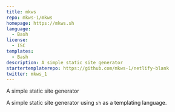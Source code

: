 ```yaml
---
title: mkws
repo: mkws-1/mkws
homepage: https://mkws.sh
language:
  - Bash
license:
  - ISC
templates:
  - Bash
description: A simple static site generator
startertemplaterepo: https://github.com/mkws-1/netlify-blank
twitter: mkws_1
---
```


A simple static site generator

A simple static site generator using `sh` as a templating language.
